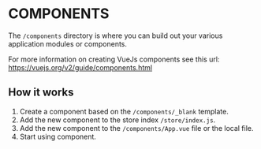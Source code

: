# COMPONENTS
The `/components` directory is where you can build out your various application modules or components.

For more information on creating VueJs components see this url:
https://vuejs.org/v2/guide/components.html

## How it works

1. Create a component based on the `/components/_blank` template.
2. Add the new component to the store index `/store/index.js`.
2. Add the new component to the `/components/App.vue` file or the local file.
3. Start using component.
